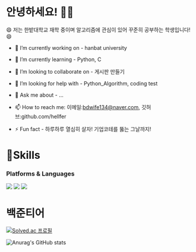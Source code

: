 # 안녕하세요! 👋👋



<p align="left">
😄 저는 한밭대학교 재학 중이며 알고리즘에 관심이 있어 꾸준히 공부하는 학생입니다! 😄
 
- 🔭 I’m currently working on - hanbat university
 
- 🌱 I’m currently learning - Python, C
  
- 👯 I’m looking to collaborate on - 게시판 만들기
  
- 🤔 I’m looking for help with - Python_Algorithm, coding test
  
- 💬 Ask me about - ...
  
- 📫 How to reach me: 이메일:bdwife134@naver.com, 깃허브:github.com/hellfer
  
- ⚡ Fun fact - 하루하루 열심히 살자! 기업코테를 뚫는 그날까지!
</p>



 
 # 💪Skills
### Platforms & Languages
 <img src="https://img.shields.io/badge/Python-3776AB?style=squre&logo=python&logoColor=white"/>  <img src="https://img.shields.io/badge/C-A8B9CC?style=squre&logo=c&logoColor=white"/> <img src="https://img.shields.io/badge/github-181717?style=squre&logo=github&logoColor=white">




# 백준티어
[![Solved.ac
프로필](http://mazassumnida.wtf/api/generate_badge?boj=bdwife)](https://solved.ac/bdwife)


![Anurag's GitHub stats](https://github-readme-stats.vercel.app/api?username=hellfer&show_icons=true&theme=radical)
